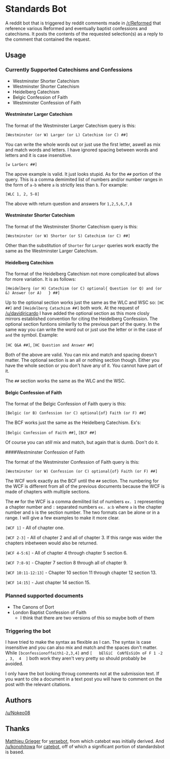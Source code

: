 # Standards Bot
A reddit bot that is triggered by reddit comments made in [/r/Reformed](https://www.reddit.com/r/reformed) that reference various Reformed and eventually baptist confessions and catechisms. It posts the contents of the requested selection(s) as a reply to the comment that contained the request.

## Usage
### Currently Supported Catechisms and Confessions
* Westminster Shorter Catechism
* Westminster Shorter Catechism
* Heidelberg Catechism
* Belgic Confession of Faith
* Westminster Confession of Faith

#### Westminster Larger Catechism

The format of the Westminster Larger Catechism query is this: 

```[Westminster (or W) Larger (or L) Catechism (or C) ##]```

You can write the whole words out or just use the first letter, aswell as mix and match words and letters. I have ignored spacing between words and letters and it is case insensitive.

```[w LarGerc ##]```

The apove example is valid. It just looks stupid. As for the ```##``` portion of the query. This is a comma demimited list of numbers and/or number ranges in the form of ```a-b``` where ```a``` is strictly less than ```b```. For example:

```[WLC 1, 2, 5-8]```

The above with return question and answers for ```1,2,5,6,7,8```

#### Westminster Shorter Catechism

The format of the Westminster Shorter Catechism query is this: 

```[Westminster (or W) Shorter (or S) Catechism (or C) ##]```

Other than the substitution of ```Shorter``` for ```Larger``` queries work exactly the same as  the Westminster Larger Catechism.

#### Heidelberg Catechism

The format of the Heidelberg Catechism not more complicated but allows for more variation. It is as follows: 

```[Heidelberg (or H) Catechism (or C) optional{ Question (or Q) and (or &) Answer (or A)   } ##]```

Up to the optional section works just the same as the WLC and WSC so: ```[HC ##]``` and ```[Heidelberg Catachism ##]``` both work. At the request of [/u/davidjricardo](http://reddit.com/u/davidjricardo) I have added the optional section as this more closly mirrors established convention for citing the Heidelberg Confession. The optional section funtions similarlly to the previous part of the query. In the same way you can write the word out or just use the letter or in the case of ```and``` the symbol. Example:

```[HC Q&A ##]```, ```[HC Question and Answer ##]```

Both of the above are valid. You can mix and match and spacing doesn't matter. The optional section is an all or nothing section though. Either you have the whole section or you don't have any of it. You cannot have part of it.

The ```##``` section works the same as the WLC and the WSC.

#### Belgic Confession of Faith

The format of the Belgic Confession of Faith query is this: 

```[Belgic (or B) Confession (or C) optional{of} Faith (or F) ##]```

The BCF works just the same as the Heidelberg Catechism. Ex's:

```[Belgic Confession of Faith ##]```, ```[BCF ##]```

Of course you can *still* mix and match, but again that is dumb. Don't do it.

####Westminster Confession of Faith

The format of the Westminster Confession of Faith query is this: 

```[Westminster (or W) Confession (or C) optional{of} Faith (or F) ##]```

The WCF work exactly as the BCF until the ```##``` section. The numbering for the WCF is different from all of the previous documents because the WCF is made of chapters with multiple sections. 

The ```##``` for the WCF is a comma demilited list of numbers ```ex. 1``` representing a chapter number and ```:``` separated numbers ```ex. a:b``` where ```a``` is the chapter number and ```b``` is the section number. The two formats can be alone or in a range. I will give a few examples to make it more clear.

```[WCF 1]``` - All of chapter one.

```[WCF 2-3]``` - All of chapter 2 and all of chapter 3. If this range was wider the chapters inbetween would also be returned.

```[WCF 4-5:6]``` - All of chapter 4 through chapter 5 section 6.

```[WCF 7:8-9]``` - Chapter 7 section 8 through all of chapter 9.

```[WCF 10:11-12:13]``` - Chapter 10 section 11 through chapter 12 section 13.

```[WCF 14:15]``` - Just chapter 14 section 15.

### Planned supported documents
* The Canons of Dort
* London Baptist Confession of Faith
	* I think that there are two versions of this so maybe both of them

### Triggering the bot
I have tried to make the syntax as flexible as I can. The syntax is case insensitive and you can also mix and match and the spaces don't matter. While ```[bconfessionoffaith1-2,3,4]``` and ```[   bElGiC  CoNfEsSiOn oF F 1 -2 , 3,  4  ]``` both work they aren't very pretty so should probably be avoided.

I only have the bot looking throug comments not at the submission text. If you want to cite a document in a text post you will have to comment on the post with the relevant citations.

## Authors
[/u/Nokeo08](http://reddit.com/u/nokeo08)

## Thanks
[Matthieu Grieger](http://www.reddit.com/u/mgrieger) for [versebot](https://github.com/matthieugrieger/versebot), from which catebot was initially derived. And [/u/konohitowa](https://www.reddit.com/user/kono_hito_wa) for [catebot](https://github.com/konohitowa/catebot), off of which a significant portion of standardsbot is based.
